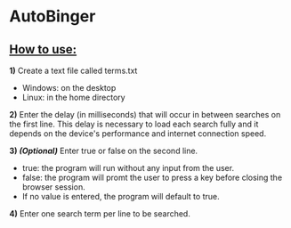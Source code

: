 # AutoBinger
## <ins>How to use:</ins>
**1)** Create a text file called terms.txt
- Windows: on the desktop
- Linux: in the home directory

**2)** Enter the delay (in milliseconds) that will occur in between searches on the first line. This delay is necessary to load each search fully and it depends on the device's performance and internet connection speed.

**3) *(Optional)*** Enter true or false on the second line.
- true: the program will run without any input from the user.
- false: the program will promt the user to press a key before closing the browser session.
- If no value is entered, the program will default to true.

**4)** Enter one search term per line to be searched.
